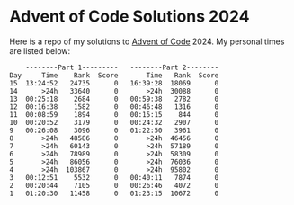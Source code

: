 # Advent of Code Solutions 2024
Here is a repo of my solutions to [Advent of Code](https://adventofcode.com) 2024. My personal times are listed below:

```
    --------Part 1---------   --------Part 2--------
Day     Time    Rank  Score       Time   Rank  Score
15  13:24:52   24735      0   16:39:28  18069      0
14      >24h   33640      0       >24h  30088      0
13  00:25:18    2684      0   00:59:38   2782      0
12  00:16:38    1582      0   00:46:48   1316      0
11  00:08:59    1894      0   00:15:15    844      0
10  00:20:52    3179      0   00:24:32   2907      0
9   00:26:08    3096      0   01:22:50   3961      0
8       >24h   48586      0       >24h  46456      0
7       >24h   60143      0       >24h  57189      0
6       >24h   78989      0       >24h  58309      0
5       >24h   86056      0       >24h  76036      0
4       >24h  103867      0       >24h  95802      0
3   00:12:51    5532      0   00:40:11   7874      0
2   00:20:44    7105      0   00:26:46   4072      0
1   01:20:30   11458      0   01:23:15  10672      0
```
